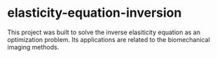 # elasticity-equation-inversion
This project was built to solve the inverse elasiticity equation as an optimization problem. Its applications are related to the biomechanical imaging methods.
